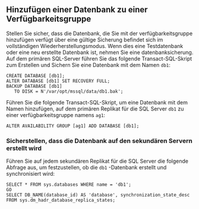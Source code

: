 
## <a name="add-a-database-to-the-availability-group"></a>Hinzufügen einer Datenbank zu einer Verfügbarkeitsgruppe

Stellen Sie sicher, dass die Datenbank, die Sie mit der verfügbarkeitsgruppe hinzufügen verfügt über eine gültige Sicherung befindet sich im vollständigen Wiederherstellungsmodus. Wenn dies eine Testdatenbank oder eine neu erstellte Datenbank ist, nehmen Sie eine datenbanksicherung. Auf dem primären SQL-Server führen Sie das folgende Transact-SQL-Skript zum Erstellen und Sichern Sie eine Datenbank mit dem Namen `db1`:

```Transact-SQL
CREATE DATABASE [db1];
ALTER DATABASE [db1] SET RECOVERY FULL;
BACKUP DATABASE [db1] 
   TO DISK = N'/var/opt/mssql/data/db1.bak';
```

Führen Sie die folgende Transact-SQL-Skript, um eine Datenbank mit dem Namen hinzufügen, auf dem primären Replikat für die SQL Server `db1` zu einer verfügbarkeitsgruppe namens `ag1`:

```Transact-SQL
ALTER AVAILABILITY GROUP [ag1] ADD DATABASE [db1];
```

### <a name="verify-that-the-database-is-created-on-the-secondary-servers"></a>Sicherstellen, dass die Datenbank auf den sekundären Servern erstellt wird

Führen Sie auf jedem sekundären Replikat für die SQL Server die folgende Abfrage aus, um festzustellen, ob die `db1` -Datenbank erstellt und synchronisiert wird:

```Transact-SQL
SELECT * FROM sys.databases WHERE name = 'db1';
GO
SELECT DB_NAME(database_id) AS 'database', synchronization_state_desc FROM sys.dm_hadr_database_replica_states;
```
